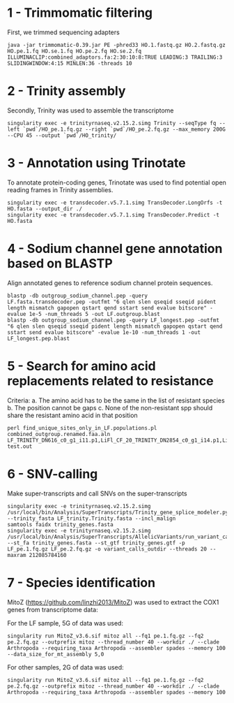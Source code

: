# 1 - Trimmomatic filtering
First, we trimmed sequencing adapters 

```
java -jar trimmomatic-0.39.jar PE -phred33 HO.1.fastq.gz HO.2.fastq.gz HO.pe.1.fq HO.se.1.fq HO.pe.2.fq HO.se.2.fq ILLUMINACLIP:combined_adaptors.fa:2:30:10:8:TRUE LEADING:3 TRAILING:3 SLIDINGWINDOW:4:15 MINLEN:36 -threads 10
```

# 2 - Trinity assembly
Secondly, Trinity was used to assemble the transcriptome
```
singularity exec -e trinityrnaseq.v2.15.2.simg Trinity --seqType fq --left `pwd`/HO_pe.1.fq.gz --right `pwd`/HO_pe.2.fq.gz --max_memory 200G --CPU 45 --output `pwd`/HO_trinity/
```

# 3 - Annotation using Trinotate
To annotate protein-coding genes, Trinotate was used to find potential open reading frames in Trinity assemblies. 
```
singularity exec -e transdecoder.v5.7.1.simg TransDecoder.LongOrfs -t HO.fasta --output_dir ./
singularity exec -e transdecoder.v5.7.1.simg TransDecoder.Predict -t HO.fasta
```

# 4 - Sodium channel gene annotation based on BLASTP
Align annotated genes to reference sodium channel protein sequences. 
```
blastp -db outgroup_sodium_channel.pep -query LF.fasta.transdecoder.pep -outfmt "6 qlen slen qseqid sseqid pident length mismatch gapopen qstart qend sstart send evalue bitscore" -evalue 1e-5 -num_threads 5 -out LF.outgroup.blast
blastp -db outgroup_sodium_channel.pep -query LF_longest.pep -outfmt "6 qlen slen qseqid sseqid pident length mismatch gapopen qstart qend sstart send evalue bitscore" -evalue 1e-10 -num_threads 1 -out LF_longest.pep.blast
```

# 5 - Search for amino acid replacements related to resistance
Criteria: 
a. The amino acid has to be the same in the list of resistant species
b. The position cannot be gaps
c. None of the non-resistant spp should share the resistant amino acid in that position

```
perl find_unique_sites_only_in_LF.populations.pl combined_outgroup.renamed.faa.aln LF_TRINITY_DN616_c0_g1_i11.p1,LiFl_CF_20_TRINITY_DN2854_c0_g1_i14.p1,LiFl_CF_27_TRINITY_DN1074_c0_g1_i2.p1,LiFl_CF_36_TRINITY_DN1157_c0_g1_i4.p1 test.out
```

# 6 - SNV-calling
Make super-transcripts and call SNVs on the super-transcripts
```
singularity exec -e trinityrnaseq.v2.15.2.simg /usr/local/bin/Analysis/SuperTranscripts/Trinity_gene_splice_modeler.py --trinity_fasta LF_trinity.Trinity.fasta --incl_malign
samtools faidx trinity_genes.fasta
singularity exec -e trinityrnaseq.v2.15.2.simg /usr/local/bin/Analysis/SuperTranscripts/AllelicVariants/run_variant_calling.py --st_fa trinity_genes.fasta --st_gtf trinity_genes.gtf -p LF_pe.1.fq.gz LF_pe.2.fq.gz -o variant_calls_outdir --threads 20 --maxram 212085784160
```

# 7 - Species identification
MitoZ (https://github.com/linzhi2013/MitoZ) was used to extract the COX1 genes from transcriptome data: 

For the LF sample, 5G of data was used:
```
singularity run MitoZ_v3.6.sif mitoz all --fq1 pe.1.fq.gz --fq2 pe.2.fq.gz --outprefix mitoz --thread_number 40 --workdir ./ --clade Arthropoda --requiring_taxa Arthropoda --assembler spades --memory 100 --data_size_for_mt_assembly 5,0
```

For other samples, 2G of data was used:
```
singularity run MitoZ_v3.6.sif mitoz all --fq1 pe.1.fq.gz --fq2 pe.2.fq.gz --outprefix mitoz --thread_number 40 --workdir ./ --clade Arthropoda --requiring_taxa Arthropoda --assembler spades --memory 100
```
